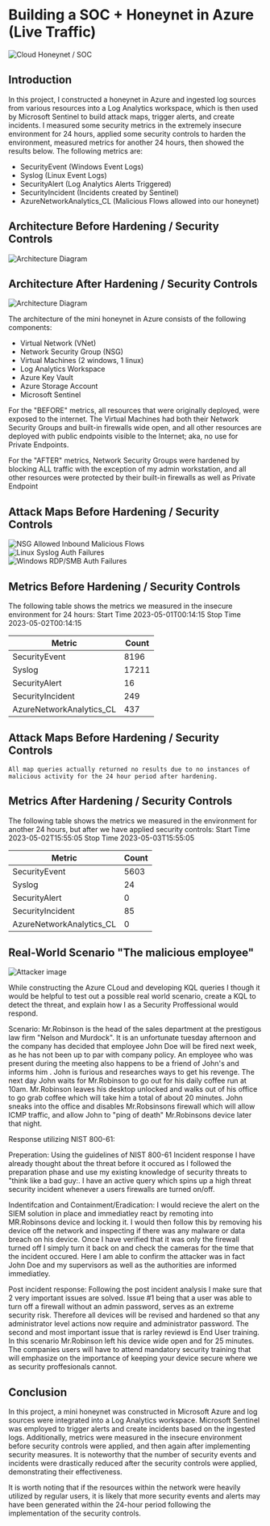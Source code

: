 # Building a SOC + Honeynet in Azure (Live Traffic)
![Cloud Honeynet / SOC](https://i.imgur.com/ZWxe03e.jpg)

## Introduction

In this project, I constructed a honeynet in Azure and ingested log sources from various resources into a Log Analytics workspace, which is then used by Microsoft Sentinel to build attack maps, trigger alerts, and create incidents. I measured some security metrics in the extremely insecure environment for 24 hours, applied some security controls to harden the environment, measured metrics for another 24 hours, then showed the results below. The following metrics are:

- SecurityEvent (Windows Event Logs)
- Syslog (Linux Event Logs)
- SecurityAlert (Log Analytics Alerts Triggered)
- SecurityIncident (Incidents created by Sentinel)
- AzureNetworkAnalytics_CL (Malicious Flows allowed into our honeynet)

## Architecture Before Hardening / Security Controls
![Architecture Diagram](https://i.imgur.com/aBDwnKb.jpg)

## Architecture After Hardening / Security Controls
![Architecture Diagram](https://i.imgur.com/YQNa9Pp.jpg)

The architecture of the mini honeynet in Azure consists of the following components:

- Virtual Network (VNet)
- Network Security Group (NSG)
- Virtual Machines (2 windows, 1 linux)
- Log Analytics Workspace
- Azure Key Vault
- Azure Storage Account
- Microsoft Sentinel

For the "BEFORE" metrics, all resources that were originally deployed, were exposed to the internet. The Virtual Machines had both their Network Security Groups and built-in firewalls wide open, and all other resources are deployed with public endpoints visible to the Internet; aka, no use for Private Endpoints.

For the "AFTER" metrics, Network Security Groups were hardened by blocking ALL traffic with the exception of my admin workstation, and all other resources were protected by their built-in firewalls as well as Private Endpoint

## Attack Maps Before Hardening / Security Controls
![NSG Allowed Inbound Malicious Flows](https://i.imgur.com/yzF0939.png)<br>
![Linux Syslog Auth Failures](https://i.imgur.com/jLPXCW1.png)<br>
![Windows RDP/SMB Auth Failures](https://i.imgur.com/n2Cv4Mz.png)<br>

## Metrics Before Hardening / Security Controls

The following table shows the metrics we measured in the insecure environment for 24 hours:
Start Time 2023-05-01T00:14:15
Stop Time 2023-05-02T00:14:15

| Metric                   | Count
| ------------------------ | -----
| SecurityEvent            | 8196
| Syslog                   | 17211
| SecurityAlert            | 16
| SecurityIncident         | 249
| AzureNetworkAnalytics_CL | 437

## Attack Maps Before Hardening / Security Controls

```All map queries actually returned no results due to no instances of malicious activity for the 24 hour period after hardening.```

## Metrics After Hardening / Security Controls

The following table shows the metrics we measured in the environment for another 24 hours, but after we have applied security controls:
Start Time 2023-05-02T15:55:05
Stop Time	2023-05-03T15:55:05

| Metric                   | Count
| ------------------------ | -----
| SecurityEvent            | 5603
| Syslog                   | 24
| SecurityAlert            | 0
| SecurityIncident         | 85
| AzureNetworkAnalytics_CL | 0

## Real-World Scenario "The malicious employee"
![Attacker image](https://i.imgur.com/PAvV6nX.jpg)<br>

While constructing the Azure CLoud and developing KQL queries I though it would be helpful to test out a possible real world scenario, create a KQL to detect the threat, and explain how I as a Security Proffessional would respond. 

Scenario: Mr.Robinson is the head of the sales department at the prestigous law firm "Nelson and Murdock". It is an unfortunate tuesday afternoon and the company has decided that employee John Doe will be fired next week, as he has not been up to par with company policy. An employee who was present during the meeting also happens to be a friend of John's and informs him . John is furious and researches ways to get his revenge. The next day John waits for Mr.Robinson to go out for his daily coffee run at 10am. Mr.Robinson leaves his desktop unlocked and walks out of his office to go grab coffee which will take him a total of about 20 minutes. John sneaks into the office and disables Mr.Robsinsons firewall which will allow ICMP traffic, and allow John to "ping of death" Mr.Robinsons device later that night. 

Response utilizing NIST 800-61: 

Preperation: Using the guidelines of NIST 800-61 Incident response I have already thought about the threat before it occured as I followed the preparation phase and use my existing knowledge of security threats to "think like a bad guy:. I have an active query which spins up a high threat security incident whenever a users firewalls are turned on/off. 

Indentifcation and Containment/Eradication: I would recieve the alert on the SIEM solution in place and immediatley react by remoting into MR.Robinsons device and locking it. I would then follow this by removing his device off the network and inspecting if there was any malware or data breach on his device. Once I have verified that it was only the firewall turned off I simply turn it back on and check the cameras for the time that the incident occured. Here I am able to confirm the attacker was in fact John Doe and my supervisors as well as the authorities are informed immediatley. 

Post incident response: Following the post incident analysis I make sure that 2 very important issues are solved. Issue #1 being that a user was able to turn off a firewall without an admin password, serves as an extreme security risk. Therefore all devices will be revised and hardened so that any administrator level actions now require and administrator password. The second and most important issue that is rarley reviewd  is End User training. In this scenario Mr.Robinson left his device wide open and for 25 minutes. The companies users will have to attend mandatory security training that will emphasize on the importance of keeping your device secure where we as security proffesionals cannot. 



## Conclusion

In this project, a mini honeynet was constructed in Microsoft Azure and log sources were integrated into a Log Analytics workspace. Microsoft Sentinel was employed to trigger alerts and create incidents based on the ingested logs. Additionally, metrics were measured in the insecure environment before security controls were applied, and then again after implementing security measures. It is noteworthy that the number of security events and incidents were drastically reduced after the security controls were applied, demonstrating their effectiveness.

It is worth noting that if the resources within the network were heavily utilized by regular users, it is likely that more security events and alerts may have been generated within the 24-hour period following the implementation of the security controls.
